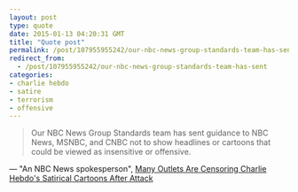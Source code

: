 ```yaml
---
layout: post
type: quote
date: 2015-01-13 04:20:31 GMT
title: "Quote post"
permalink: /post/107955955242/our-nbc-news-group-standards-team-has-sent
redirect_from: 
  - /post/107955955242/our-nbc-news-group-standards-team-has-sent
categories:
- charlie hebdo
- satire
- terrorism
- offensive
---
```

<blockquote>Our NBC News Group Standards team has sent guidance to NBC News, MSNBC, and CNBC not to show headlines or cartoons that could be viewed as insensitive or offensive.</blockquote>

 — "An NBC News spokesperson", <a href="http://www.buzzfeed.com/rosiegray/some-outlets-are-censoring-charlie-hebdos-satirical-cartoons?">Many Outlets Are Censoring Charlie Hebdo's Satirical Cartoons After Attack</a>